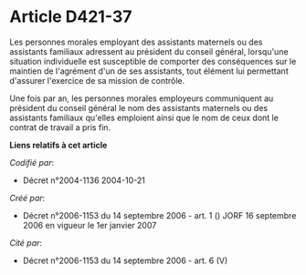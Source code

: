 # Article D421-37

Les personnes morales employant des assistants maternels ou des assistants familiaux adressent au président du conseil
général, lorsqu'une situation individuelle est susceptible de comporter des conséquences sur le maintien de l'agrément d'un
de ses assistants, tout élément lui permettant d'assurer l'exercice de sa mission de contrôle.

Une fois par an, les personnes morales employeurs communiquent au président du conseil général le nom des assistants
maternels ou des assistants familiaux qu'elles emploient ainsi que le nom de ceux dont le contrat de travail a pris fin.

**Liens relatifs à cet article**

_Codifié par_:

  - Décret n°2004-1136 2004-10-21

_Créé par_:

  - Décret n°2006-1153 du 14 septembre 2006 - art. 1 () JORF 16 septembre 2006 en vigueur le 1er janvier 2007

_Cité par_:

  - Décret n°2006-1153 du 14 septembre 2006 - art. 6 (V)
